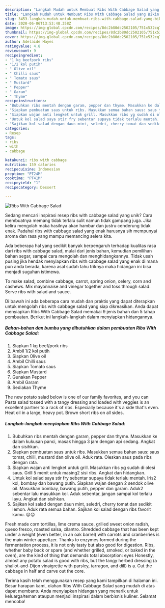 ```yaml
---
description: "Langkah Mudah untuk Membuat Ribs With Cabbage Salad yang Bikin Ngiler"
title: "Langkah Mudah untuk Membuat Ribs With Cabbage Salad yang Bikin Ngiler"
slug: 3453-langkah-mudah-untuk-membuat-ribs-with-cabbage-salad-yang-bikin-ngiler
date: 2020-06-06T13:53:48.358Z
image: https://img-global.cpcdn.com/recipes/8dc2b80dc2502105/751x532cq70/ribs-with-cabbage-salad-foto-resep-utama.jpg
thumbnail: https://img-global.cpcdn.com/recipes/8dc2b80dc2502105/751x532cq70/ribs-with-cabbage-salad-foto-resep-utama.jpg
cover: https://img-global.cpcdn.com/recipes/8dc2b80dc2502105/751x532cq70/ribs-with-cabbage-salad-foto-resep-utama.jpg
author: Adelaide Hayes
ratingvalue: 4.8
reviewcount: 9
recipeingredient:
- "1 kg beefpork ribs"
- "1/2 kol putih"
- " Olive oil"
- " Chilli saus"
- " Tomato saus"
- " Mustard"
- " Pepper"
- " Garam"
- " Thyme"
recipeinstructions:
- "Bubuhkan ribs mentah dengan garam, pepper dan thyme. Masukkan ke dalam kukusan panci, masak hingga 3 jam dengan api sedang. Angkat dan sisihkan."
- "Siapkan pembuatan saus untuk ribs. Masukkan semua bahan saus: saus tomat, chilli, mustard dan olive oil. Aduk rata. Oleskan saus pada ribs dengan rata."
- "Siapkan wajan anti lengket untuk grill. Masukkan ribs yg sudah di olesi saus. Grill 5 menit untuk masing2 sisi ribs. Angkat dan hidangkan."
- "Untuk kol salad saya stir fry sebentar supaya tidak terlalu mentah. Iris2 kol, bombay dan bawang putih. Siapkan wajan dengan 2 sendok olive oil. Masukkan bombay, bawang putih, pepper dan garam. Aduk2 sebentar lalu masukkan kol. Aduk sebentar, jangan sampai kol terlalu layu. Angkat dan sisihkan."
- "Sajikan kol salad dengan daun mint, seledri, cherry tomat dan sedikit lemon. Aduk rata semua bahan. Sajikan kol salad dengan ribs favorit kamu. 😍😊"
categories:
- Resep
tags:
- ribs
- with
- cabbage

katakunci: ribs with cabbage 
nutrition: 159 calories
recipecuisine: Indonesian
preptime: "PT24M"
cooktime: "PT41M"
recipeyield: "1"
recipecategory: Dessert

---
```



![Ribs With Cabbage Salad](https://img-global.cpcdn.com/recipes/8dc2b80dc2502105/751x532cq70/ribs-with-cabbage-salad-foto-resep-utama.jpg)

Sedang mencari inspirasi resep ribs with cabbage salad yang unik? Cara membuatnya memang tidak terlalu sulit namun tidak gampang juga. Jika keliru mengolah maka hasilnya akan hambar dan justru cenderung tidak enak. Padahal ribs with cabbage salad yang enak harusnya sih mempunyai aroma dan rasa yang mampu memancing selera kita.

Ada beberapa hal yang sedikit banyak berpengaruh terhadap kualitas rasa dari ribs with cabbage salad, mulai dari jenis bahan, kemudian pemilihan bahan segar, sampai cara mengolah dan menghidangkannya. Tidak usah pusing jika hendak menyiapkan ribs with cabbage salad yang enak di mana pun anda berada, karena asal sudah tahu triknya maka hidangan ini bisa menjadi suguhan istimewa.

To make salad, combine cabbage, carrot, spring onion, celery, corn and cashews. Mix mayonnaise and vinegar together and toss through salad. Serve ribs with salad and sauce.


Di bawah ini ada beberapa cara mudah dan praktis yang dapat diterapkan untuk mengolah ribs with cabbage salad yang siap dikreasikan. Anda dapat menyiapkan Ribs With Cabbage Salad memakai 9 jenis bahan dan 5 tahap pembuatan. Berikut ini langkah-langkah dalam menyiapkan hidangannya.

<!--inarticleads1-->

##### Bahan-bahan dan bumbu yang dibutuhkan dalam pembuatan Ribs With Cabbage Salad:

1. Siapkan 1 kg beef/pork ribs
1. Ambil 1/2 kol putih
1. Siapkan  Olive oil
1. Ambil  Chilli saus
1. Siapkan  Tomato saus
1. Siapkan  Mustard
1. Gunakan  Pepper
1. Ambil  Garam
1. Sediakan  Thyme


The new potato salad below is one of our family favorites, and you can Pasta salad tossed with a tangy dressing and loaded with veggies is an excellent partner to a rack of ribs. Especially because it&#39;s a side that&#39;s even. Heat oil in a large, heavy pot. Brown short ribs on all sides. 

<!--inarticleads2-->

##### Langkah-langkah menyiapkan Ribs With Cabbage Salad:

1. Bubuhkan ribs mentah dengan garam, pepper dan thyme. Masukkan ke dalam kukusan panci, masak hingga 3 jam dengan api sedang. Angkat dan sisihkan.
1. Siapkan pembuatan saus untuk ribs. Masukkan semua bahan saus: saus tomat, chilli, mustard dan olive oil. Aduk rata. Oleskan saus pada ribs dengan rata.
1. Siapkan wajan anti lengket untuk grill. Masukkan ribs yg sudah di olesi saus. Grill 5 menit untuk masing2 sisi ribs. Angkat dan hidangkan.
1. Untuk kol salad saya stir fry sebentar supaya tidak terlalu mentah. Iris2 kol, bombay dan bawang putih. Siapkan wajan dengan 2 sendok olive oil. Masukkan bombay, bawang putih, pepper dan garam. Aduk2 sebentar lalu masukkan kol. Aduk sebentar, jangan sampai kol terlalu layu. Angkat dan sisihkan.
1. Sajikan kol salad dengan daun mint, seledri, cherry tomat dan sedikit lemon. Aduk rata semua bahan. Sajikan kol salad dengan ribs favorit kamu. 😍😊


Fresh made corn tortillas, lime crema sauce, grilled sweet onion radish, queso fresco, roasted salsa, cilantro. Shredded cabbage that has been kept under a weight (even better, in an oak barrel) with carrots and cranberries is the main winter appetizer. Thanks to enzymes formed during the fermentation process, it is not only tasty but also good for digestion. Ribs, whether baby back or spare (and whether grilled, smoked, or baked in the oven), are the kind of thing that demands total absorption: eyes Honestly, almost any potato salad is good with ribs, but the tangy herbed dressing (a shallot-and-Dijon vinaigrette with parsley, tarragon, and dill) is a. Cut the cabbage in half and carve out the core. 

Terima kasih telah menggunakan resep yang kami tampilkan di halaman ini. Besar harapan kami, olahan Ribs With Cabbage Salad yang mudah di atas dapat membantu Anda menyiapkan hidangan yang menarik untuk keluarga/teman ataupun menjadi inspirasi dalam berbisnis kuliner. Selamat mencoba!
